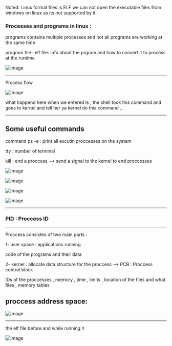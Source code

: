 Noted: Linux format files is ELF we can not open the executable files from windows on linux as its not supported by it 


### Processes and programs in linux :
programs contains multiple processes and not all programs are working at the same time 


program file : elf file: info about the prgram and how to convert it to process at the runtime 


![image](https://github.com/user-attachments/assets/4696025f-d708-4a85-9408-74d9f7227e23)

----------------------------------------------------------------------------------


Process flow

![image](https://github.com/user-attachments/assets/10a69bc7-b8fc-40d1-8549-85a825bc83d9)


what happend here when we entered ls , the shell took this command and goes to kernel and tell her ya kernel do this command ...

------------------------------------

## Some useful commands

command ps -e : print all excutin proccesses on the system 

tty : number of terminal  


kill : end a proccess --> send a signal to the kernel to end proccesses

![image](https://github.com/user-attachments/assets/5020e66a-1d2b-484b-9431-5dc40c3b049c)




![image](https://github.com/user-attachments/assets/eb0b63e7-8bf6-4365-9ba3-a5f69374afc9)




![image](https://github.com/user-attachments/assets/51c00e7f-d53a-4bf6-a0d7-47d856a8e554)



![image](https://github.com/user-attachments/assets/1ac5e248-a86b-447a-b623-8bdaa6938d28)

--------------------------------------------------------


### PID : Proccess ID

----------------------------------------------------------


Proccess consistes of two main parts :

1- user space : applications running 

code of the programs and their data 


2- kernel : allocate data structure for the proccess --> PCB : Proccess control block 

IDs of the proccesses , memory , time , limits , location of the files and what files , memory tables

## proccess address space:


![image](https://github.com/user-attachments/assets/7970d9f2-f53f-458c-83ce-a87ed73c4819)



-----------------------------------------------

the elf file before and while running it 

![image](https://github.com/user-attachments/assets/689d2390-f476-45dc-af1f-6ee7c9948454)















